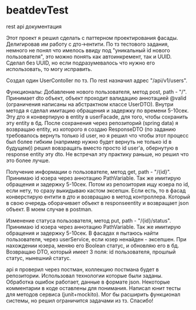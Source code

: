 # beatdevTest
rest api документация

Этот проект я решил сделать с паттерном проектирования фасады. Делигировав им работу с дто->ентити. По тз тестового задания, немного не понял что имелось ввиду под "уникальный id нового пользователя", это можно понять как автоинкремент, так и UUID. Сделал без UUID, но если подразумевалось что нужно его использовать, то могу исправить. 

Создал один UserContoller по тз. По rest назначил адрес "/api/v1/users".

Функционалы:
Добавление нового пользователя, метод post, path - "/". Принимает dto объект, объект проходит валидацию аннотацией @valid (ограничения написаны на абстрактном классе UserDTO). Внутри метода я сделал имитацию обращения и задержку по времени 5-10сек. Эту дто я конвертирую в entity в userFacade, для того, чтобы сохранить эту entity в бд. После сохранения через репозиторий (spring data) я возвращаю entity, из которого я создаю ResponseDTO (по заданию требовалось вернуть только id user, но я решил что чтобы этот процесс был более гибким (например нужно будет вернуть не только id в будущем)) решил вовзращать вместо просто id user'a, обернутую в response entity эту dto. Не встречал эту практику раньше, но решил что это более лучше.

Получение информации о пользователе, метод get, path - "/{id}". Принимаю id юзера через аннотацию PathVariable. Так же имитирую обращения и задержку 5-10сек. Потом из репозитория ищу юзера по id, если нету, то сразу выкидываю кастом эксепшн. Если есть, то в фасад конверстирую ентити в дто и возвращаю в метод контроллера. Который в свою очередь оборачивает объект в responseentity и возвращает json объект. В моем случае в postman. 

Изменение статуса пользователя, метод put, path - "/{id}/status". Принимаю id юзера через аннотацию PathVariable. Так же имитирую обращения и задержку 5-10сек. В фасадах я пытаюсь найти пользователя, через userService, если юзер ненайден - эксепшен. При нахождении юзера, меняю его Boolean статус, и обновляю его в бд. Возвращаю DTO, который имеет 3 поля: id пользователя, прошлый статус, нынешний статус.


api я проверил через постман, коллекцию постмана будет в репозитории. Использовал технологии которые были заданы. Обработка ошибок работает, данные в формате json. Некоторые комментарии в коде оставлены для понимания. Написал юнит тесты для методов сервиса (junit+mockito). Мог бы расширить функционал системы, но решил ограничится задачами из тз. Спасибо!
